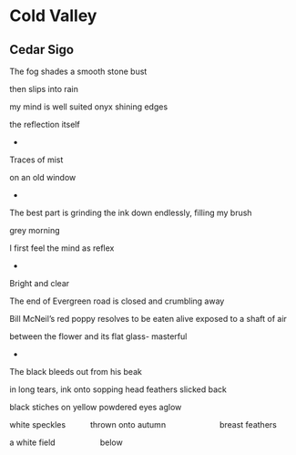 # Cold Valley
## Cedar Sigo
The fog
shades
a smooth
stone bust

then slips
into rain

my mind is
well suited
onyx
shining edges

the reflection
itself

*

Traces of
mist

on an old
window

*

The best part
is grinding
the ink down
endlessly, filling
my brush

grey morning

I first feel
the mind
as reflex

*
Bright and clear

The end of Evergreen road
is closed and crumbling away

Bill McNeil’s red poppy
resolves to be eaten alive
exposed to a shaft of air

between the flower and its flat glass-
masterful

*

The black bleeds out
from his beak

in long tears, ink onto
sopping head feathers
slicked back

black stiches on yellow
powdered eyes aglow

white speckles
          thrown onto autumn
                       breast feathers

a white field
                   below
